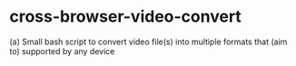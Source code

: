 # cross-browser-video-convert
(a) Small bash script to convert video file(s) into multiple formats that (aim to) supported by any device

